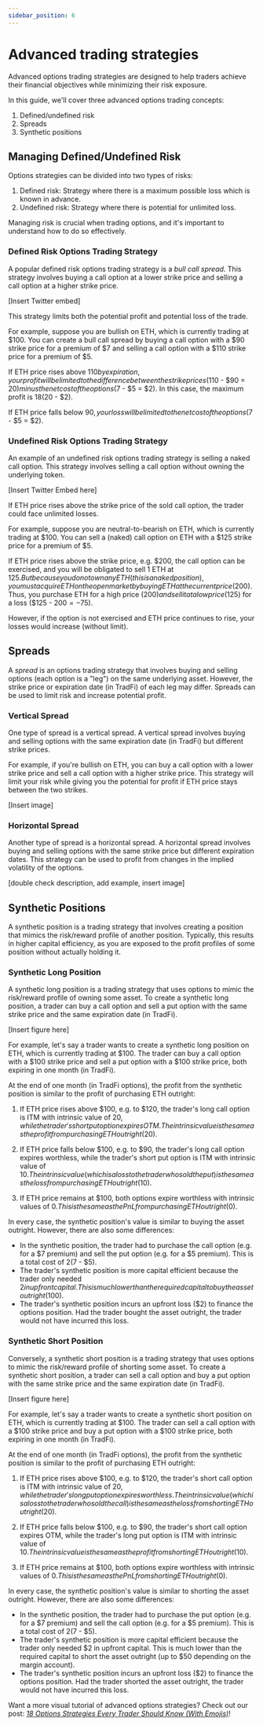 ```yaml
---
sidebar_position: 6
---
```


# Advanced trading strategies
Advanced options trading strategies are designed to help traders achieve their financial objectives while minimizing their risk exposure.

In this guide, we'll cover three advanced options trading concepts:
1. Defined/undefined risk
2. Spreads
3. Synthetic positions


## Managing Defined/Undefined Risk
Options strategies can be divided into two types of risks:
1. Defined risk: Strategy where there is a maximum possible loss which is known in advance.
2. Undefined risk: Strategy where there is potential for unlimited loss.

Managing risk is crucial when trading options, and it's important to understand how to do so effectively.

### Defined Risk Options Trading Strategy
A popular defined risk options trading strategy is a *bull call spread*. This strategy involves buying a call option at a lower strike price and selling a call option at a higher strike price.

[Insert Twitter embed]

This strategy limits both the potential profit and potential loss of the trade.

For example, suppose you are bullish on ETH, which is currently trading at $100. You can create a bull call spread by buying a call option with a $90 strike price for a premium of $7 and selling a call option with a $110 strike price for a premium of $5.

If ETH price rises above $110 by expiration, your profit will be limited to the difference between the strike prices ($110 - $90 = $20) minus the net cost of the options ($7 - $5 = $2). In this case, the maximum profit is $18 ($20 - $2).

If ETH price falls below $90, your loss will be limited to the net cost of the options ($7 - $5 = $2). 

### Undefined Risk Options Trading Strategy
An example of an undefined risk options trading strategy is selling a naked call option. This strategy involves selling a call option without owning the underlying token.

[Insert Twitter Embed here]

If ETH price rises above the strike price of the sold call option, the trader could face unlimited losses.

For example, suppose you are neutral-to-bearish on ETH, which is currently trading at $100. You can sell a (naked) call option on ETH with a $125 strike price for a premium of $5.

If ETH price rises above the strike price, e.g. $200, the call option can be exercised, and you will be obligated to sell 1 ETH at $125. But because you do not own any ETH (this is a naked position), you must acquire ETH on the open market by buying ETH at the current price ($200). Thus, you purchase ETH for a high price ($200) and sell it at a low price ($125) for a loss ($125 - $200 = -$75).

However, if the option is not exercised and ETH price continues to rise, your losses would increase (without limit).




## Spreads
A *spread* is an options trading strategy that involves buying and selling options (each option is a "leg") on the same underlying asset. However, the strike price or expiration date (in TradFi) of each leg may differ. Spreads can be used to limit risk and increase potential profit.


### Vertical Spread
One type of spread is a vertical spread. A vertical spread involves buying and selling options with the same expiration date (in TradFi) but different strike prices.

For example, if you're bullish on ETH, you can buy a call option with a lower strike price and sell a call option with a higher strike price. This strategy will limit your risk while giving you the potential for profit if ETH price stays between the two strikes.

[Insert image]


### Horizontal Spread
Another type of spread is a horizontal spread. A horizontal spread involves buying and selling options with the same strike price but different expiration dates. This strategy can be used to profit from changes in the implied volatility of the options.

[double check description, add example, insert image]


## Synthetic Positions
A synthetic position is a trading strategy that involves creating a position that mimics the risk/reward profile of another position. Typically, this results in higher capital efficiency, as you are exposed to the profit profiles of some position without actually holding it.

### Synthetic Long Position
A synthetic long position is a trading strategy that uses options to mimic the risk/reward profile of owning some asset. To create a synthetic long position, a trader can buy a call option and sell a put option with the same strike price and the same expiration date (in TradFi).

[Insert figure here]

For example, let's say a trader wants to create a synthetic long position on ETH, which is currently trading at $100. The trader can buy a call option with a $100 strike price and sell a put option with a $100 strike price, both expiring in one month (in TradFi).

At the end of one month (in TradFi options), the profit from the synthetic position is similar to the profit of purchasing ETH outright:

1. If ETH price rises above $100, e.g. to $120, the trader's long call option is ITM with intrinsic value of $20, while the trader's short put option expires OTM. The intrinsic value is the same as the profit from purchasing ETH outright ($20).

2. If ETH price falls below $100, e.g. to $90, the trader's long call option expires worthless, while the trader's short put option is ITM with intrinsic value of $10. The intrinsic value (which is a loss to the trader who sold the put) is the same as the loss from purchasing ETH outright ($10).

3. If ETH price remains at $100, both options expire worthless with intrinsic values of $0. This is the same as the PnL from purchasing ETH outright ($0).

In every case, the synthetic position's value is similar to buying the asset outright. However, there are also some differences:

- In the synthetic position, the trader had to purchase the call option (e.g. for a $7 premium) and sell the put option (e.g. for a $5 premium). This is a total cost of $2 ($7 - $5).
- The trader's synthetic position is more capital efficient because the trader only needed $2 in upfront capital. This is much lower than the required capital to buy the asset outright ($100).
- The trader's synthetic position incurs an upfront loss ($2) to finance the options position. Had the trader bought the asset outright, the trader would not have incurred this loss.


### Synthetic Short Position
Conversely, a synthetic short position is a trading strategy that uses options to mimic the risk/reward profile of shorting some asset. To create a synthetic short position, a trader can sell a call option and buy a put option with the same strike price and the same expiration date (in TradFi).

[Insert figure here]

For example, let's say a trader wants to create a synthetic short position on ETH, which is currently trading at $100. The trader can sell a call option with a $100 strike price and buy a put option with a $100 strike price, both expiring in one month (in TradFi). 

At the end of one month (in TradFi options), the profit from the synthetic position is similar to the profit of purchasing ETH outright:

1. If ETH price rises above $100, e.g. to $120, the trader's short call option is ITM with intrinsic value of $20, while the trader's long put option expires worthless. The intrinsic value (which is a loss to the trader who sold the call) is the same as the loss from shorting ETH outright ($20).

2. If ETH price falls below $100, e.g. to $90, the trader's short call option expires OTM, while the trader's long put option is ITM with intrinsic value of $10. The intrinsic value is the same as the profit from shorting ETH outright ($10).

3. If ETH price remains at $100, both options expire worthless with intrinsic values of $0. This is the same as the PnL from shorting ETH outright ($0).

In every case, the synthetic position's value is similar to shorting the asset outright. However, there are also some differences:

- In the synthetic position, the trader had to purchase the put option (e.g. for a $7 premium) and sell the call option (e.g. for a $5 premium). This is a total cost of $2 ($7 - $5).
- The trader's synthetic position is more capital efficient because the trader only needed $2 in upfront capital. This is much lower than the required capital to short the asset outright (up to $50 depending on the margin account).
- The trader's synthetic position incurs an upfront loss ($2) to finance the options position. Had the trader shorted the asset outright, the trader would not have incurred this loss.



Want a more visual tutorial of advanced options strategies? Check out our post: [*18 Options Strategies Every Trader Should Know (With Emojis)*](https://research.panoptic.xyz/p/18-options-strategies-every-trader)!







